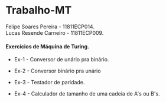 # Trabalho-MT

Felipe Soares Pereira   - 11811ECP014.  
Lucas Resende Carneiro  - 11811ECP009.
        
<h4>Exercícios de Máquina de Turing.</h4>

* Ex-1 - Conversor de unário pra binário.

* Ex-2 - Conversor binário pra unário

* Ex-3 - Testador de paridade.

* Ex-4 - Calculador de tamanho de uma cadeia de A's ou B's.
